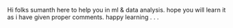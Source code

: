 Hi folks sumanth here to help you in ml & data analysis. hope you will learn it as i have given proper comments.
happy learning  . . .